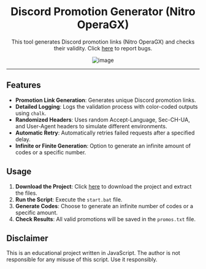 <br/>
<div align="center">
  
  # Discord Promotion Generator (Nitro OperaGX)
  
  This tool generates Discord promotion links (Nitro OperaGX) and checks their validity. Click <a href="https://github.com/audryeconcordiaxrbjk/operagx-discord-promo-gen/issues">here</a> to report bugs.
  
  ![image](https://i.imgur.com/6ZrEEqw.png)

</div>

--------------------------------------

## Features

- **Promotion Link Generation**: Generates unique Discord promotion links.
- **Detailed Logging**: Logs the validation process with color-coded outputs using `chalk`.
- **Randomized Headers**: Uses random Accept-Language, Sec-CH-UA, and User-Agent headers to simulate different environments.
- **Automatic Retry**: Automatically retries failed requests after a specified delay.
- **Infinite or Finite Generation**: Option to generate an infinite amount of codes or a specific number.

## Usage

1. **Download the Project**: Click <a href="https://github.com/audryeconcordiaxrbjk/operagx-discord-promo-gen/archive/refs/heads/main.zip">here</a> to download the project and extract the files.
2. **Run the Script**: Execute the `start.bat` file.
3. **Generate Codes**: Choose to generate an infinite number of codes or a specific amount.
4. **Check Results**: All valid promotions will be saved in the `promos.txt` file.

## Disclaimer

This is an educational project written in JavaScript. The author is not responsible for any misuse of this script. Use it responsibly.
